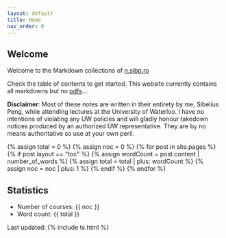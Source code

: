 ```yaml
---
layout: default
title: Home
nav_order: 0
---
```

## Welcome
Welcome to the Markdown collections of [n.sibp.ro](https://n.sibp.ro)

Check the table of contents to get started. This website currently contains all markdowns but no [pdfs](../pdf/)...

**Disclaimer**: Most of these notes are written in their entirety by me, Sibelius Peng, while attending lectures at the University of Waterloo. I have no intentions of violating any UW policies and will gladly honour takedown notices produced by an authorized UW representative. They are by no means authoritative so use at your own peril.

{% assign total = 0 %}
{% assign noc = 0 %}
{% for post in site.pages %}
    {% if post.layout == "toc" %}
        {% assign wordCount = post.content | number_of_words %}
        {% assign total = total | plus: wordCount %}
        {% assign noc = noc | plus: 1 %}
    {% endif %}
{% endfor %}

## Statistics
- Number of courses: {{ noc }}
- Word count: {{ total }}

Last updated: {% include ts.html %}
